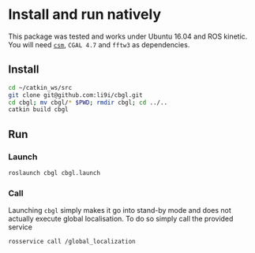 # Install and run natively

This package was tested and works under Ubuntu 16.04 and ROS kinetic. You will need [`csm`](https://github.com/AndreaCensi/csm), `CGAL 4.7` and `fftw3` as dependencies. 

## Install 

```sh
cd ~/catkin_ws/src
git clone git@github.com:li9i/cbgl.git
cd cbgl; mv cbgl/* $PWD; rmdir cbgl; cd ../..
catkin build cbgl
```

## Run

### Launch


```sh
roslaunch cbgl cbgl.launch
```

### Call

Launching `cbgl` simply makes it go into stand-by mode and does not actually execute global localisation. To do so simply call the provided service

```sh
rosservice call /global_localization
```
